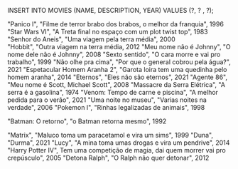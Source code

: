 <p> INSERT INTO MOVIES (NAME, DESCRIPTION, YEAR) VALUES (?, ? , ?); </p>
<a> "Panico I", "Filme de terror brabo dos brabos, o melhor da franquia", 1996 </a>
"Star Wars VI", "A Treta final no espaço com um plot twist top", 1983 <br>
"Senhor do Aneis", "Uma viagem pela terra média", 2000 <br>
"Hobbit", "Outra viagem na terra média, 2012
"Meu nome não é Johnny", "O nome dele não é Johnny", 2008
"Sexto sentido", "O cara morre e vai pro trabalho", 1999
"Não olhe pra cima", "Por que o general cobrou pela água?", 2021
"Espetacular Homem Aranha 2", "Garota loira tem uma quedinha pelo homem aranha", 2014
"Eternos", "Eles não são eternos", 2021
"Agente 86", "Meu nome é Scott, Michael Scott", 2008
"Massacre da Serra Elétrica", "A serra é a gasolina", 1974
"Venom: Tempo de carne e piscina", "A melhor pedida para o verão", 2021
"Uma noite no museu", "Varias noites na verdade", 2006
"Pokemon I", "Rinhas legalizadas de animais", 1998

"Batman: O retorno", "o Batman retorna mesmo", 1992

"Matrix", "Maluco toma um paracetamol e vira um sims", 1999
"Duna", "Durma", 2021
"Lucy", "A mina toma umas drogas e vira um pendrive", 2014
"Harry Potter IV", Tem uma competição de magia, dai quem morrer vai pro crepúsculo", 2005
"Detona Ralph", "O Ralph não quer detonar", 2012


